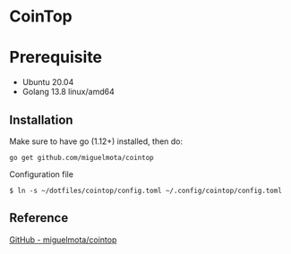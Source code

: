 # CoinTop

# Prerequisite
* Ubuntu 20.04
* Golang 13.8 linux/amd64

## Installation
Make sure to have go (1.12+) installed, then do:
```
go get github.com/miguelmota/cointop
```

Configuration file
```
$ ln -s ~/dotfiles/cointop/config.toml ~/.config/cointop/config.toml
```

## Reference
[GitHub - miguelmota/cointop](https://github.com/miguelmota/cointop)
